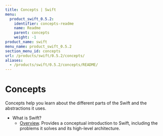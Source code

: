 ```yaml
---
title: Concepts | Swift
menu:
  product_swift_0.5.2:
    identifier: concepts-readme
    name: Readme
    parent: concepts
    weight: -1
product_name: swift
menu_name: product_swift_0.5.2
section_menu_id: concepts
url: /products/swift/0.5.2/concepts/
aliases:
  - /products/swift/0.5.2/concepts/README/
---
```

# Concepts

Concepts help you learn about the different parts of the Swift and the abstractions it uses.

- What is Swift?
  - [Overview](/products/swift/0.5.2/concepts/what-is-swift/overview). Provides a conceptual introduction to Swift, including the problems it solves and its high-level architecture.
